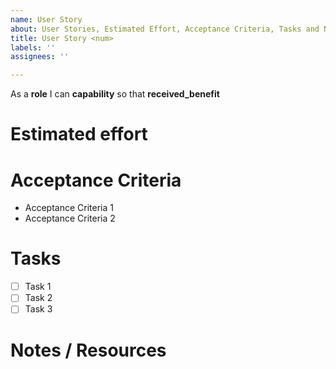 ```yaml
---
name: User Story
about: User Stories, Estimated Effort, Acceptance Criteria, Tasks and Notes
title: User Story <num>
labels: ''
assignees: ''

---
```


As a **role** I can **capability** so that **received_benefit**

# Estimated effort

# Acceptance Criteria

 - Acceptance Criteria 1
 - Acceptance Criteria 2


# Tasks

- [ ] Task 1
- [ ] Task 2
- [ ] Task 3

# Notes / Resources
